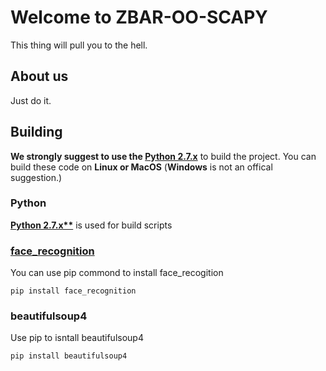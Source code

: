 # Welcome to ZBAR-OO-SCAPY

This thing will pull you to the hell.

## About us
Just do it.

## Building
**We strongly suggest to use the [Python 2.7.x](https://www.python.org/downloads/release/python-2714/)** to build the project.
You can build these code on **Linux or MacOS** (**Windows** is not an offical suggestion.)

### Python
**[Python 2.7.x**](https://www.python.org/downloads/release/python-2714/)** is used for build scripts

### [face_recognition](https://github.com/ageitgey/face_recognition)
You can use pip commond to install face_recogition
```
pip install face_recognition
```

### beautifulsoup4
Use pip to isntall beautifulsoup4
```
pip install beautifulsoup4
```
